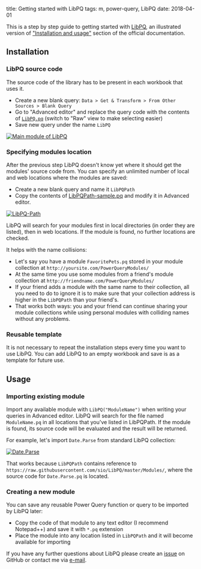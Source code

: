 title: Getting started with LibPQ
tags: m, power-query, LibPQ
date: 2018-04-01

This is a step by step guide to getting started with [LibPQ], an illustrated
version of ["Installation and usage"][Installation] section of the official
documentation.

## Installation
### LibPQ source code

The source code of the library has to be present in each workbook that uses it.

- Create a new blank query: `Data > Get & Transform > From Other Sources >
  Blank Query`
- Go to "Advanced editor" and replace the query code with the contents of
  [`LibPQ.pq`][LibPQ] (switch to "Raw" view to make selecting easier)
- Save new query under the name `LibPQ`

[![Main module of LibPQ][img-main]][img-main]

### Specifying modules location

After the previous step LibPQ doesn't know yet where it should get the modules'
source code from. You can specify an unlimited number of local and web locations
where the modules are saved:

- Create a new blank query and name it `LibPQPath`
- Copy the contents of [LibPQPath-sample.pq] and modify it in Advanced editor.

[![LibPQ-Path][img-path]][img-path]

LibPQ will search for your modules first in local directories (in order they
are listed), then in web locations. If the module is found, no further
locations are checked.

It helps with the name collisions:

- Let's say you have a module `FavoritePets.pq` stored in your module
  collection at `http://yoursite.com/PowerQueryModules/`
- At the same time you use some modules from a friend's module collection
  at `http://friendname.com/PowerQueryModules/`
- If your friend adds a module with the same name to their collection, all
  you need to do to ignore it is to make sure that your collection address
  is higher in the `LibPQPath` than your friend's.
- That works both ways: you and your friend can continue sharing your
  module collections while using personal modules with colliding names
  without any problems.

### Reusable template

It is not necessary to repeat the installation steps every time you want to use LibPQ. You can add LibPQ to an empty workbook and save is as a template for future use.

## Usage
### Importing existing module

Import any available module with `LibPQ("ModuleName")` when writing your
queries in Advanced editor. LibPQ will search for the file named
`ModuleName.pq` in all locations that you've listed in LibPQPath. If the module
is found, its source code will be evaluated and the result will be returned.

For example, let's import `Date.Parse` from standard LibPQ collection:

[![Date.Parse][img-date-parse]][img-date-parse]

That works because `LibPQPath` contains reference to
`https://raw.githubusercontent.com/sio/LibPQ/master/Modules/`, where the source
code for `Date.Parse.pq` is located.

### Creating a new module

You can save any reusable Power Query function or query to be imported by LibPQ
later:

- Copy the code of that module to any text editor (I recommend Notepad++) and
  save it with `*.pq` extension
- Place the module into any location listed in `LibPQPath` and it will become
  available for importing

If you have any further questions about LibPQ please create an [issue] on GitHub
or contact me via [e-mail].

[LibPQ]: {filename}20180103-introducing-libpq.md
[LibPQ.pq]: https://github.com/sio/LibPQ/blob/master/LibPQ.pq
[LibPQPath-sample.pq]: https://github.com/sio/LibPQ/blob/master/LibPQPath-sample.pq
[Installation]: https://libpq.ml/#installation-and-usage
[issue]: https://github.com/sio/LibPQ/issues
[e-mail]: mailto:sio.wtf@gmail.com

[img-main]: {attach}/resources/libpq-main-module.png
[img-path]: {attach}/resources/libpq-path-editor.png
[img-date-parse]: {attach}/resources/libpq-date-parse.png

